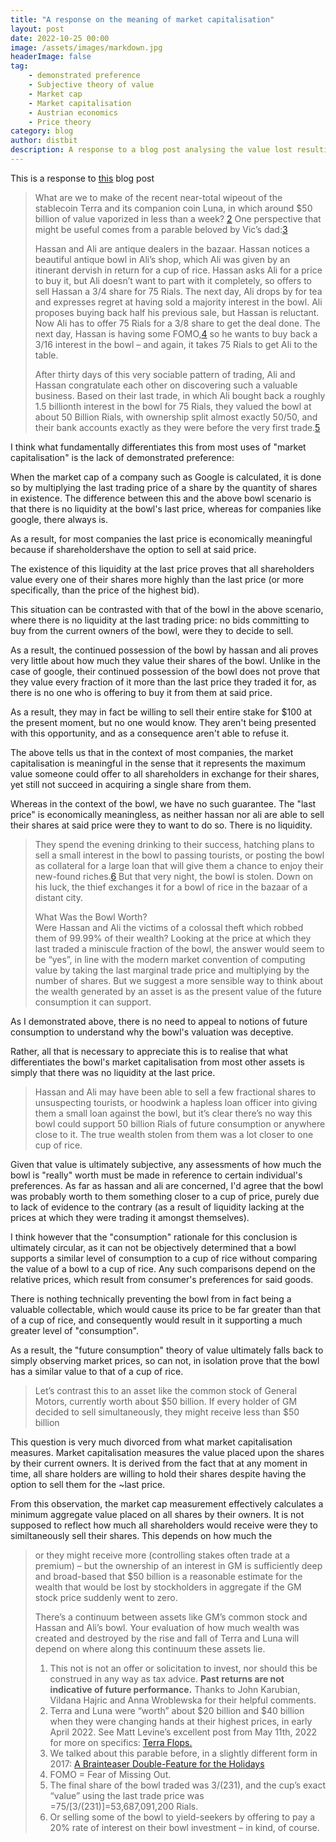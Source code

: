 ```yaml
---
title: "A response on the meaning of market capitalisation"
layout: post
date: 2022-10-25 00:00
image: /assets/images/markdown.jpg
headerImage: false
tag:
    - demonstrated preference
    - Subjective theory of value
    - Market cap
    - Market capitalisation
    - Austrian economics
    - Price theory
category: blog
author: distbit
description: A response to a blog post analysing the value lost resulting from the terra luna crash.
---
```


This is a response to [this](https://elmwealth.com/hassan-and-ali-on-terra-luna-crash/) blog post

> What are we to make of the recent near-total wipeout of the stablecoin Terra and its companion coin Luna, in which around $50 billion of value vaporized in less than a week? [2](https://elmwealth.com/hassan-and-ali-on-terra-luna-crash/#easy-footnote-bottom-2-5327) One perspective that might be useful comes from a parable beloved by Vic’s dad:[3](https://elmwealth.com/hassan-and-ali-on-terra-luna-crash/#easy-footnote-bottom-3-5327)
>
> Hassan and Ali are antique dealers in the bazaar. Hassan notices a beautiful antique bowl in Ali’s shop, which Ali was given by an itinerant dervish in return for a cup of rice. Hassan asks Ali for a price to buy it, but Ali doesn’t want to part with it completely, so offers to sell Hassan a 3/4 share for 75 Rials. The next day, Ali drops by for tea and expresses regret at having sold a majority interest in the bowl. Ali proposes buying back half his previous sale, but Hassan is reluctant. Now Ali has to offer 75 Rials for a 3/8 share to get the deal done. The next day, Hassan is having some FOMO,[4](https://elmwealth.com/hassan-and-ali-on-terra-luna-crash/#easy-footnote-bottom-4-5327) so he wants to buy back a 3/16 interest in the bowl – and again, it takes 75 Rials to get Ali to the table.
>
> After thirty days of this very sociable pattern of trading, Ali and Hassan congratulate each other on discovering such a valuable business. Based on their last trade, in which Ali bought back a roughly 1.5 billionth interest in the bowl for 75 Rials, they valued the bowl at about 50 Billion Rials, with ownership split almost exactly 50/50, and their bank accounts exactly as they were before the very first trade.[5](https://elmwealth.com/hassan-and-ali-on-terra-luna-crash/#easy-footnote-bottom-5-5327)

I think what fundamentally differentiates this from most uses of "market capitalisation" is the lack of demonstrated preference:

When the market cap of a company such as Google is calculated, it is done so by multiplying the last trading price of a share by the quantity of shares in existence. 
The difference between this and the above bowl scenario is that there is no liquidity at the bowl's last price, whereas for companies like google, there always is. 

As a result, for most companies the last price is economically meaningful because if shareholdershave the option to sell at said price. 

The existence of this liquidity at the last price proves that all shareholders value every one of their shares more highly than the last price (or more specifically, than the price of the highest bid).

This situation can be contrasted with that of the bowl in the above scenario, where there is no liquidity at the last trading price: no bids committing to buy from the current owners of the bowl, were they to decide to sell.

As a result, the continued possession of the bowl by hassan and ali proves very little about how much they value their shares of the bowl. Unlike in the case of google, their continued possession of the bowl does not prove that they value every fraction of it more than the last price they traded it for, as there is no one who is offering to buy it from them at said price. 

As a result, they may in fact be willing to sell their entire stake for $100 at the present moment, but no one would know. They aren't being presented with this opportunity, and as a consequence aren't able to refuse it.

The above tells us that in the context of most companies, the market capitalisation is meaningful in the sense that it represents the maximum value someone could offer to all shareholders in exchange for their shares, yet still not succeed in acquiring a single share from them. 

Whereas in the context of the bowl, we have no such guarantee. The "last price" is economically meaningless, as neither hassan nor ali are able to sell their shares at said price were they to want to do so. There is no liquidity.

> They spend the evening drinking to their success, hatching plans to sell a small interest in the bowl to passing tourists, or posting the bowl as collateral for a large loan that will give them a chance to enjoy their new-found riches.[6](https://elmwealth.com/hassan-and-ali-on-terra-luna-crash/#easy-footnote-bottom-6-5327) But that very night, the bowl is stolen. Down on his luck, the thief exchanges it for a bowl of rice in the bazaar of a distant city.
>
> What Was the Bowl Worth?  
> Were Hassan and Ali the victims of a colossal theft which robbed them of 99.99% of their wealth? Looking at the price at which they last traded a miniscule fraction of the bowl, the answer would seem to be “yes”, in line with the modern market convention of computing value by taking the last marginal trade price and multiplying by the number of shares.
> But we suggest a more sensible way to think about the wealth generated by an asset is as the present value of the future consumption it can support.

As I demonstrated above, there is no need to appeal to notions of future consumption to understand why the bowl's valuation was deceptive.

Rather, all that is necessary to appreciate this is to realise that what differentiates the bowl's market capitalisation from most other assets is simply that there was no liquidity at the last price.

> Hassan and Ali may have been able to sell a few fractional shares to unsuspecting tourists, or hoodwink a hapless loan officer into giving them a small loan against the bowl, but it’s clear there’s no way this bowl could support 50 billion Rials of future consumption or anywhere close to it. The true wealth stolen from them was a lot closer to one cup of rice.

Given that value is ultimately subjective, any assessments of how much the bowl is "really" worth must be made in reference to certain individual's preferences. 
As far as hassan and ali are concerned, I'd agree that the bowl was probably worth to them something closer to a cup of price, purely due to lack of evidence to the contrary (as a result of liquidity lacking at the prices at which they were trading it amongst themselves).

I think however that the "consumption" rationale for this conclusion is ultimately circular, as it can not be objectively determined that a bowl supports a similar level of consumption to a cup of rice without comparing the value of a bowl to a cup of rice. Any such comparisons depend on the relative prices, which result from consumer's preferences for said goods. 

There is nothing technically preventing the bowl from in fact being a valuable collectable, which would cause its price to be far greater than that of a cup of rice, and consequently would result in it supporting a much greater level of "consumption".

As a result, the "future consumption" theory of value ultimately falls back to simply observing market prices, so can not, in isolation prove that the bowl has a similar value to that of a cup of rice.

> Let’s contrast this to an asset like the common stock of General Motors, currently worth about $50 billion. If every holder of GM decided to sell simultaneously, they might receive less than $50 billion

This question is very much divorced from what market capitalisation measures. Market capitalisation measures the value placed upon the shares by their current owners. It is derived from the fact that at any moment in time, all share holders are willing to hold their shares despite having the option to sell them for the ~last price.

From this observation, the market cap measurement effectively calculates a minimum aggregate value placed on all shares by their owners. It is not supposed to reflect how much all shareholders would receive were they to similtaneously sell their shares. This depends on how much the 

> or they might receive more (controlling stakes often trade at a premium) – but the ownership of an interest in GM is sufficiently deep and broad-based that $50 billion is a reasonable estimate for the wealth that would be lost by stockholders in aggregate if the GM stock price suddenly went to zero.
>
> There’s a continuum between assets like GM’s common stock and Hassan and Ali’s bowl. Your evaluation of how much wealth was created and destroyed by the rise and fall of Terra and Luna will depend on where along this continuum these assets lie.
>
> 1.  This not is not an offer or solicitation to invest, nor should this be construed in any way as tax advice. **Past returns are not indicative of future performance.** Thanks to John Karubian, Vildana Hajric and Anna Wroblewska for their helpful comments.
> 2.  Terra and Luna were “worth” about $20 billion and $40 billion when they were changing hands at their highest prices, in early April 2022. See Matt Levine’s excellent post from May 11th, 2022 for more on specifics: [Terra Flops.](https://www.bloomberg.com/opinion/articles/2022-05-11/terra-flops)
> 3.  We talked about this parable before, in a slightly different form in 2017: [A Brainteaser Double-Feature for the Holidays](https://elmwealth.com/brainteaser-double-feature-holidays/)
> 4.  FOMO = Fear of Missing Out.
> 5.  The final share of the bowl traded was 3/(231), and the cup’s exact “value” using the last trade price was =75/[3/(231)]=53,687,091,200 Rials.
> 6.  Or selling some of the bowl to yield-seekers by offering to pay a 20% rate of interest on their bowl investment – in kind, of course.

